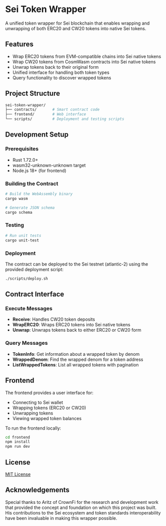 # Sei Token Wrapper

A unified token wrapper for Sei blockchain that enables wrapping and unwrapping of both ERC20 and CW20 tokens into native Sei tokens.

## Features

- Wrap ERC20 tokens from EVM-compatible chains into Sei native tokens
- Wrap CW20 tokens from CosmWasm contracts into Sei native tokens
- Unwrap tokens back to their original form
- Unified interface for handling both token types
- Query functionality to discover wrapped tokens

## Project Structure

```sh
sei-token-wrapper/
├── contracts/       # Smart contract code
├── frontend/        # Web interface
└── scripts/         # Deployment and testing scripts
```

## Development Setup

### Prerequisites

- Rust 1.72.0+
- wasm32-unknown-unknown target
- Node.js 18+ (for frontend)

### Building the Contract

```bash
# Build the WebAssembly binary
cargo wasm

# Generate JSON schema
cargo schema
```

### Testing

```bash
# Run unit tests
cargo unit-test
```

### Deployment

The contract can be deployed to the Sei testnet (atlantic-2) using the provided deployment script:

```bash
./scripts/deploy.sh
```

## Contract Interface

### Execute Messages

- **Receive**: Handles CW20 token deposits
- **WrapERC20**: Wraps ERC20 tokens into Sei native tokens
- **Unwrap**: Unwraps tokens back to either ERC20 or CW20 form

### Query Messages

- **TokenInfo**: Get information about a wrapped token by denom
- **WrappedDenom**: Find the wrapped denom for a token address
- **ListWrappedTokens**: List all wrapped tokens with pagination

## Frontend

The frontend provides a user interface for:

- Connecting to Sei wallet
- Wrapping tokens (ERC20 or CW20)
- Unwrapping tokens
- Viewing wrapped token balances

To run the frontend locally:

```bash
cd frontend
npm install
npm run dev
```

## License

[MIT License](LICENSE)

## Acknowledgements

Special thanks to Aritz of CrownFi for the research and development work that provided the concept and foundation on which this project was built. His contributions to the Sei ecosystem and token standards interoperability have been invaluable in making this wrapper possible.
